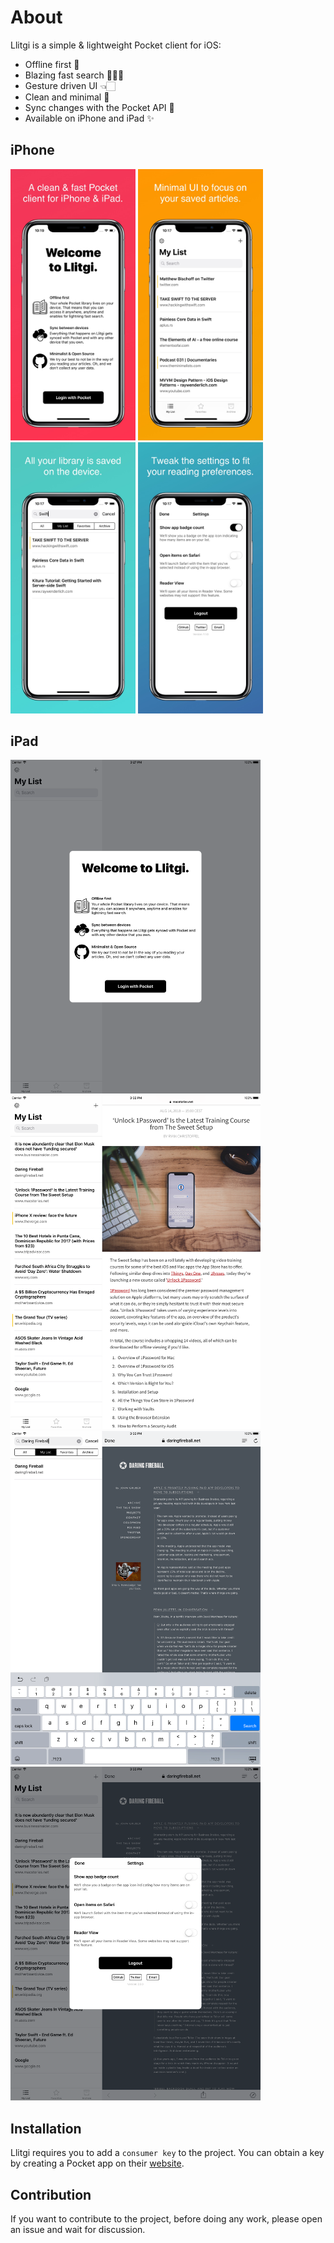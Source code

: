# About

Llitgi is a simple & lightweight Pocket client for iOS:

- Offline first 📲
- Blazing fast search 🕵🏻‍♂️
- Gesture driven UI 👈🏻
- Clean and minimal 🌱
- Sync changes with the Pocket API 🚀
- Available on iPhone and iPad ✨

## iPhone
<p>
  <img src="Screenshots/iPhone_X/1.jpg" width="200" />
  <img src="Screenshots/iPhone_X/2.jpg" width="200" /> 
  <img src="Screenshots/iPhone_X/3.jpg" width="200" />
  <img src="Screenshots/iPhone_X/4.jpg" width="200" />
</p>

## iPad
<p>
  <img src="Screenshots/iPad_12,9_1.png" width="400" />
  <img src="Screenshots/iPad_12,9_2.png" width="400" /> 
  <img src="Screenshots/iPad_12,9_3.png" width="400" />
  <img src="Screenshots/iPad_12,9_4.png" width="400" />
</p>

## Installation

Llitgi requires you to add a `consumer key` to the project. You can obtain a key by creating a Pocket app on their [website](https://getpocket.com/developer/apps/new.php).

## Contribution

If you want to contribute to the project, before doing any work, please open an issue and wait for discussion.
